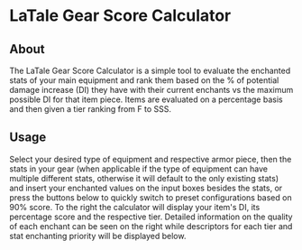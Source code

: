 # LaTale Gear Score Calculator
## About
The LaTale Gear Score Calculator is a simple tool to evaluate the enchanted stats of your main equipment and rank them based on the % of potential damage increase (DI) they have with their current enchants vs the maximum possible DI for that item piece. Items are evaluated on a percentage basis and then given a tier ranking from F to SSS.

## Usage
Select your desired type of equipment and respective armor piece, then the stats in your gear (when applicable if the type of equipment can have multiple different stats, otherwise it will default to the only existing stats) and insert your enchanted values on the input boxes besides the stats, or press the buttons below to quickly switch to preset configurations based on 90% score. To the right the calculator will display your item's DI, its percentage score and the respective tier. Detailed information on the quality of each enchant can be seen on the right while descriptors for each tier and stat enchanting priority will be displayed below.